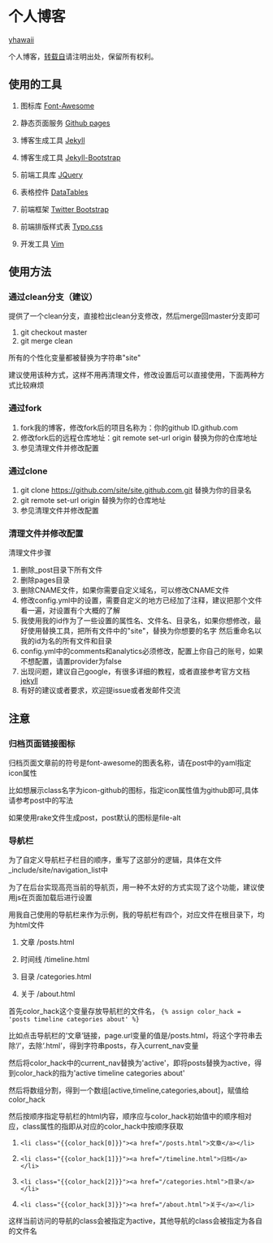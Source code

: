 # 个人博客

[yhawaii](http://static.yhawaii.net)

个人博客，[转载自](https://github.com/codepiano/codepiano.github.com)请注明出处，保留所有权利。


## 使用的工具

1. 图标库         [Font-Awesome](http://fortawesome.github.io/Font-Awesome)

1. 静态页面服务   [Github pages](http://pages.github.com)

1. 博客生成工具   [Jekyll](https://github.com/mojombo/jekyll)

1. 博客生成工具   [Jekyll-Bootstrap](http://jekyllbootstrap.com/)

1. 前端工具库     [JQuery](http://jquery.com/)

1. 表格控件       [DataTables](http://www.datatables.net/)

1. 前端框架       [Twitter Bootstrap](http://twitter.github.io/bootstrap)

1. 前端排版样式表 [Typo.css](http://typo.sofish.de)

1. 开发工具       [Vim](http://www.vim.org/)

## 使用方法

### 通过clean分支（建议）

提供了一个clean分支，直接检出clean分支修改，然后merge回master分支即可

1. git checkout master
1. git merge clean

所有的个性化变量都被替换为字符串"site"

建议使用该种方式，这样不用再清理文件，修改设置后可以直接使用，下面两种方式比较麻烦

### 通过fork

1. fork我的博客，修改fork后的项目名称为：你的github ID.github.com
1. 修改fork后的远程仓库地址：git remote set-url origin 替换为你的仓库地址
1. 参见清理文件并修改配置

### 通过clone

1. git clone https://github.com/site/site.github.com.git 替换为你的目录名
1. git remote set-url origin 替换为你的仓库地址
1. 参见清理文件并修改配置

### 清理文件并修改配置

清理文件步骤

1. 删除\_post目录下所有文件
1. 删除pages目录
1. 删除CNAME文件，如果你需要自定义域名，可以修改CNAME文件
1. 修改config.yml中的设置，需要自定义的地方已经加了注释，建议把那个文件看一遍，对设置有个大概的了解
1. 我使用我的id作为了一些设置的属性名、文件名、目录名，如果你想修改，最好使用替换工具，把所有文件中的"site"，替换为你想要的名字 然后重命名以我的id为名的所有文件和目录
1. config.yml中的comments和analytics必须修改，配置上你自己的账号，如果不想配置，请置provider为false
1. 出现问题，建议自己google，有很多详细的教程，或者直接参考官方文档 [jekyll](http://jekyllrb.com)
1. 有好的建议或者要求，欢迎提issue或者发邮件交流

## 注意

### 归档页面链接图标

归档页面文章前的符号是font-awesome的图表名称，请在post中的yaml指定icon属性

比如想展示class名字为icon-github的图标，指定icon属性值为github即可,具体请参考post中的写法

如果使用rake文件生成post，post默认的图标是file-alt

### 导航栏

为了自定义导航栏子栏目的顺序，重写了这部分的逻辑，具体在文件\_include/site/navigation\_list中

为了在后台实现高亮当前的导航页，用一种不太好的方式实现了这个功能，建议使用js在页面加载后进行设置

用我自己使用的导航栏来作为示例，我的导航栏有四个，对应文件在根目录下，均为html文件

1. 文章 /posts.html

1. 时间线 /timeline.html

1. 目录 /categories.html

1. 关于 /about.html

首先color\_hack这个变量存放导航栏的文件名， `{% assign color_hack = 'posts timeline categories about' %}`

比如点击导航栏的‘文章’链接，page.url变量的值是/posts.html，将这个字符串去除‘/’，去除‘.html’，得到字符串posts，存入current\_nav变量

然后将color\_hack中的current\_nav替换为'active'，即将posts替换为active，得到color\_hack的指为'active timeline categories about'

然后将数组分割，得到一个数组[active,timeline,categories,about]，赋值给color\_hack

然后按顺序指定导航栏的html内容，顺序应与color\_hack初始值中的顺序相对应，class属性的指即从对应的color\_hack中按顺序获取

1. `<li class="{{color_hack[0]}}"><a href="/posts.html">文章</a></li>`

1. `<li class="{{color_hack[1]}}"><a href="/timeline.html">归档</a></li>`

1. `<li class="{{color_hack[2]}}"><a href="/categories.html">目录</a></li>`

1. `<li class="{{color_hack[3]}}"><a href="/about.html">关于</a></li>`

这样当前访问的导航的class会被指定为active，其他导航的class会被指定为各自的文件名
